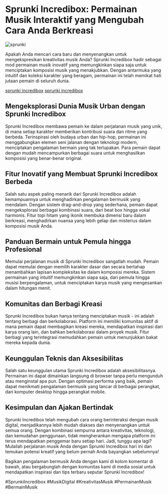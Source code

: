 # Sprunki Incredibox: Permainan Musik Interaktif yang Mengubah Cara Anda Berkreasi

![sprunki](https://github.com/user-attachments/assets/54cf6ff3-fa2d-4d74-b2a3-394e6cd1ea12)


Apakah Anda mencari cara baru dan menyenangkan untuk mengekspresikan kreativitas musik Anda? Sprunki Incredibox hadir sebagai mod permainan musik inovatif yang memungkinkan siapa saja untuk menciptakan komposisi musik yang menakjubkan. Dengan antarmuka yang intuitif dan koleksi karakter yang beragam, permainan ini telah memikat hati jutaan pemain di seluruh dunia.

[sprunki incredibox](https://sprunki-incredibox.org/id)
[sprunki incredibox](https://sprunki.la/id)

## Mengeksplorasi Dunia Musik Urban dengan Sprunki Incredibox

Sprunki Incredibox membawa pemain ke dalam perjalanan musik yang unik, di mana setiap karakter memberikan kontribusi suara dan ritme yang berbeda. Terinspirasi oleh budaya urban dan hip-hop, permainan ini menggabungkan elemen seni jalanan dengan teknologi modern, menciptakan pengalaman bermain yang tak terlupakan. Para pemain dapat dengan mudah mencampurkan berbagai suara untuk menghasilkan komposisi yang benar-benar original.

## Fitur Inovatif yang Membuat Sprunki Incredibox Berbeda

Salah satu aspek paling menarik dari Sprunki Incredibox adalah kemampuannya untuk menghadirkan pengalaman bermusik yang mendalam. Dengan sistem drag-and-drop yang sederhana, pemain dapat mengeksplorasi berbagai kombinasi suara, dari beat box hingga vokal harmonis. Fitur topi hitam yang ikonik membuka dimensi baru dalam berkreasi, menghadirkan nuansa yang lebih gelap dan misterius dalam komposisi musik Anda.

## Panduan Bermain untuk Pemula hingga Profesional

Memulai perjalanan musik di Sprunki Incredibox sangatlah mudah. Pemain dapat memulai dengan memilih karakter dasar dan secara bertahap menambahkan lapisan kompleksitas ke dalam komposisi mereka. Sistem permainan yang intuitif memungkinkan siapa saja, dari pemula hingga musisi berpengalaman, untuk menciptakan karya musik yang mengesankan dalam hitungan menit.

## Komunitas dan Berbagi Kreasi

Sprunki Incredibox bukan hanya tentang menciptakan musik - ini adalah tentang berbagi dan berkolaborasi. Platform ini memiliki komunitas aktif di mana pemain dapat membagikan kreasi mereka, mendapatkan inspirasi dari karya orang lain, dan bahkan berkolaborasi dalam proyek musik. Fitur berbagi yang terintegrasi memudahkan pemain untuk menunjukkan bakat mereka kepada dunia.

## Keunggulan Teknis dan Aksesibilitas

Salah satu keunggulan utama Sprunki Incredibox adalah aksesibilitasnya. Permainan ini dapat dimainkan langsung di browser tanpa perlu mengunduh atau menginstal apa pun. Dengan optimasi performa yang baik, pemain dapat menikmati pengalaman bermusik yang lancar di berbagai perangkat, dari komputer desktop hingga perangkat mobile.

## Kesimpulan dan Ajakan Bertindak

Sprunki Incredibox telah mengubah cara orang berinteraksi dengan musik digital, menjadikannya lebih mudah diakses dan menyenangkan untuk semua orang. Dengan kombinasi sempurna antara kreativitas, teknologi, dan kemudahan penggunaan, tidak mengherankan mengapa platform ini terus mendapatkan penggemar baru setiap hari. Jadi, tunggu apa lagi? Mulailah perjalanan musik Anda dengan Sprunki Incredibox hari ini dan temukan potensi kreatif yang belum pernah Anda bayangkan sebelumnya!

Bagikan pengalaman bermusik Anda dengan kami di kolom komentar di bawah, atau bergabunglah dengan komunitas kami di media sosial untuk mendapatkan inspirasi dan tips terbaru seputar Sprunki Incredibox!

#SprunkiIncredibox #MusikDigital #KreativitasMusik #PermainanMusik #BermainMusik
